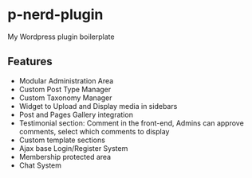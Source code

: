 # p-nerd-plugin

My Wordpress plugin boilerplate

## Features

-   Modular Administration Area
-   Custom Post Type Manager
-   Custom Taxonomy Manager
-   Widget to Upload and Display media in sidebars
-   Post and Pages Gallery integration
-   Testimonial section: Comment in the front-end, Admins can approve comments, select which comments to display
-   Custom template sections
-   Ajax base Login/Register System
-   Membership protected area
-   Chat System
